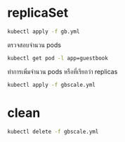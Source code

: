 # replicaSet

```sh
kubectl apply -f gb.yml
```

ตรวจสอบจำนวน pods 

```sh
kubectl get pod -l app=guestbook
```


ทำการเพิ่มจำนวน pods หรือที่เรียกว่า replicas

```sh
kubectl apply -f gbscale.yml
```

# clean

```sh
kubectl delete -f gbscale.yml
```